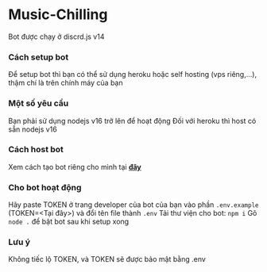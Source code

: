 # Music-Chilling
Bot được chạy ở discrd.js v14

### Cách setup bot
Để setup bot thì bạn có thể sử dụng heroku hoặc self hosting (vps riêng,...), thậm chí là trên chính máy của bạn

### Một số yêu cầu
Bạn phải sử dụng nodejs v16 trở lên để hoạt động
Đối với heroku thì host có sẵn nodejs v16

### Cách host bot
Xem cách tạo bot riêng cho mình tại **[đây](https://polowis.home.blog/2019/01/21/huong-dan-tao-bot-tren-discord-p1/)**

### Cho bot hoạt động
Hãy paste TOKEN ở trang developer của bot của bạn vào phần `.env.example` (TOKEN=<Tại đây>) và đổi tên file thành `.env`
Tải thư viện cho bot: `npm i`
Gõ `node .` để bật bot sau khi setup xong

### Lưu ý
Không tiếc lộ TOKEN, và TOKEN sẽ được bảo mật bằng .env